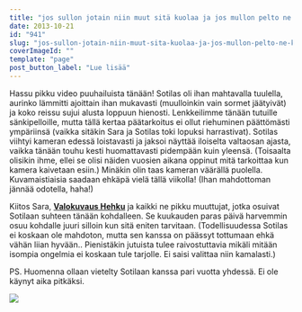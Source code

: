 ```yaml
---
title: "jos sullon jotain niin muut sitä kuolaa ja jos mullon pelto ne kylvää sinne suolaa."
date: 2013-10-21
id: "941"
slug: "jos-sullon-jotain-niin-muut-sita-kuolaa-ja-jos-mullon-pelto-ne-kylvaa-sinne-suolaa"
coverImageId: ""
template: "page"
post_button_label: "Lue lisää"
---
```


Hassu pikku video puuhailuista tänään! Sotilas oli ihan mahtavalla tuulella, aurinko lämmitti ajoittain ihan mukavasti (muulloinkin vain sormet jäätyivät) ja koko reissu sujui alusta loppuun hienosti. Lenkkeilimme tänään tutuille sänkipelloille, mutta tällä kertaa päätarkoitus ei ollut riehuminen päättömästi ympäriinsä (vaikka sitäkin Sara ja Sotilas toki lopuksi harrastivat). Sotilas viihtyi kameran edessä loistavasti ja jaksoi näyttää iloiselta valtaosan ajasta, vaikka tänään touhu kesti huomattavasti pidempään kuin yleensä. (Toisaalta olisikin ihme, ellei se olisi näiden vuosien aikana oppinut mitä tarkoittaa kun kamera kaivetaan esiin.) Minäkin olin taas kameran väärällä puolella. Kuvamaistiaisia saadaan ehkäpä vielä tällä viikolla! (Ihan mahdottoman jännää odotella, haha!)

Kiitos Sara, **[Valokuvaus Hehku](http://valokuvaushehku.fi/)** ja kaikki ne pikku muuttujat, jotka osuivat Sotilaan suhteen tänään kohdalleen. Se kuukauden paras päivä harvemmin osuu kohdalle juuri silloin kun sitä eniten tarvitaan. (Todellisuudessa Sotilas ei koskaan ole mahdoton, mutta sen kanssa on päässyt tottumaan ehkä vähän liian hyvään.. Pienistäkin jutuista tulee raivostuttavia mikäli mitään isompia ongelmia ei koskaan tule tarjolle. Ei saisi valittaa niin kamalasti.)

PS. Huomenna ollaan vietelty Sotilaan kanssa pari vuotta yhdessä. Ei ole käynyt aika pitkäksi.

[![](/images/ak.png)](http://2.bp.blogspot.com/-JTTQKPhqrKE/UmWKNhjFBtI/AAAAAAAAHJc/SWe7_4Fvo5U/s1600/ak.png)
